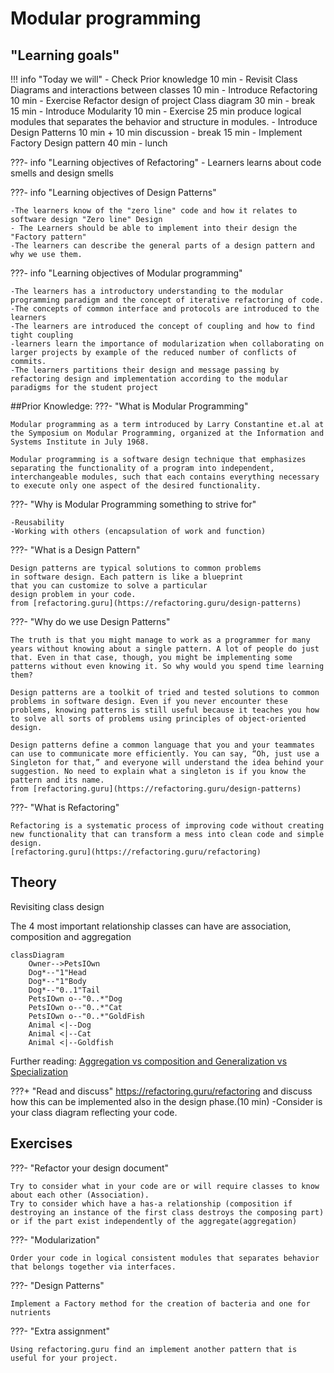 # Modular programming
## "Learning goals"

!!! info "Today we will"
    - Check Prior knowledge 10 min
    - Revisit Class Diagrams and interactions between classes 10 min
    - Introduce Refactoring 10 min
    - Exercise  Refactor design of project Class diagram 30 min
    - break 15 min
    - Introduce Modularity 10 min 
    - Exercise 25 min produce logical modules that separates the behavior and structure in modules. 
    - Introduce Design Patterns 10 min + 10 min discussion
    - break 15 min
    - Implement Factory Design pattern 40 min
    - lunch

???- info "Learning objectives of Refactoring"
    - Learners learns about code smells and design smells


???- info "Learning objectives of Design Patterns"

    -The learners know of the "zero line" code and how it relates to software design "Zero line" Design
    - The Learners should be able to implement into their design the 
    "Factory pattern"
    -The learners can describe the general parts of a design pattern and why we use them.

???- info "Learning objectives of Modular programming"

    -The learners has a introductory understanding to the modular programming paradigm and the concept of iterative refactoring of code. 
    -The concepts of common interface and protocols are introduced to the learners
    -The learners are introduced the concept of coupling and how to find tight coupling
    -learners learn the importance of modularization when collaborating on larger projects by example of the reduced number of conflicts of commits.
    -The learners partitions their design and message passing by refactoring design and implementation according to the modular paradigms for the student project

##Prior Knowledge:
???- "What is Modular Programming"

    Modular programming as a term introduced by Larry Constantine et.al at the Symposium on Modular Programming, organized at the Information and Systems Institute in July 1968.
    
    Modular programming is a software design technique that emphasizes separating the functionality of a program into independent, interchangeable modules, such that each contains everything necessary to execute only one aspect of the desired functionality. 


???- "Why is Modular Programming something to strive for"

    -Reusability 
    -Working with others (encapsulation of work and function)
    
???- "What is a Design Pattern"

    Design patterns are typical solutions to common problems
    in software design. Each pattern is like a blueprint
    that you can customize to solve a particular
    design problem in your code.
    from [refactoring.guru](https://refactoring.guru/design-patterns) 

???- "Why do we use Design Patterns"

    The truth is that you might manage to work as a programmer for many years without knowing about a single pattern. A lot of people do just that. Even in that case, though, you might be implementing some patterns without even knowing it. So why would you spend time learning them?

    Design patterns are a toolkit of tried and tested solutions to common problems in software design. Even if you never encounter these problems, knowing patterns is still useful because it teaches you how to solve all sorts of problems using principles of object-oriented design.

    Design patterns define a common language that you and your teammates can use to communicate more efficiently. You can say, “Oh, just use a Singleton for that,” and everyone will understand the idea behind your suggestion. No need to explain what a singleton is if you know the pattern and its name.
    from [refactoring.guru](https://refactoring.guru/design-patterns)

???- "What is Refactoring"
    
    Refactoring is a systematic process of improving code without creating new functionality that can transform a mess into clean code and simple design.
    [refactoring.guru](https://refactoring.guru/refactoring) 


## Theory
Revisiting class design

The 4 most important relationship classes can have
are association, composition and aggregation
```mermaid
classDiagram 
    Owner-->PetsIOwn
    Dog*--"1"Head
    Dog*--"1"Body
    Dog*--"0..1"Tail
    PetsIOwn o--"0..*"Dog
    PetsIOwn o--"0..*"Cat
    PetsIOwn o--"0..*"GoldFish
    Animal <|--Dog
    Animal <|--Cat
    Animal <|--Goldfish
```
Further reading:
[Aggregation vs composition and Generalization vs Specialization](https://www.visual-paradigm.com/guide/uml-unified-modeling-language/uml-aggregation-vs-composition/)


???+ "Read and discuss" 
    https://refactoring.guru/refactoring and discuss how this can be implemented also in the design phase.(10 min)
    -Consider is your class diagram reflecting your code.

## Exercises

???- "Refactor your design document"
    
    Try to consider what in your code are or will require classes to know about each other (Association).
    Try to consider which have a has-a relationship (composition if destroying an instance of the first class destroys the composing part) or if the part exist independently of the aggregate(aggregation)

???- "Modularization"
    
    Order your code in logical consistent modules that separates behavior that belongs together via interfaces.

???- "Design Patterns"
    
    Implement a Factory method for the creation of bacteria and one for nutrients

???- "Extra assignment" 
    
    Using refactoring.guru find an implement another pattern that is useful for your project.
